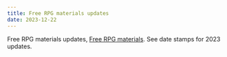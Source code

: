 ```yaml
---
title: Free RPG materials updates
date: 2023-12-22
---
```

Free RPG materials updates, [Free RPG materials](https://thefasastartrekuniversee-group.groups.io/g/MorenaShipyards/table?id=25056). See date stamps for 2023 updates.

